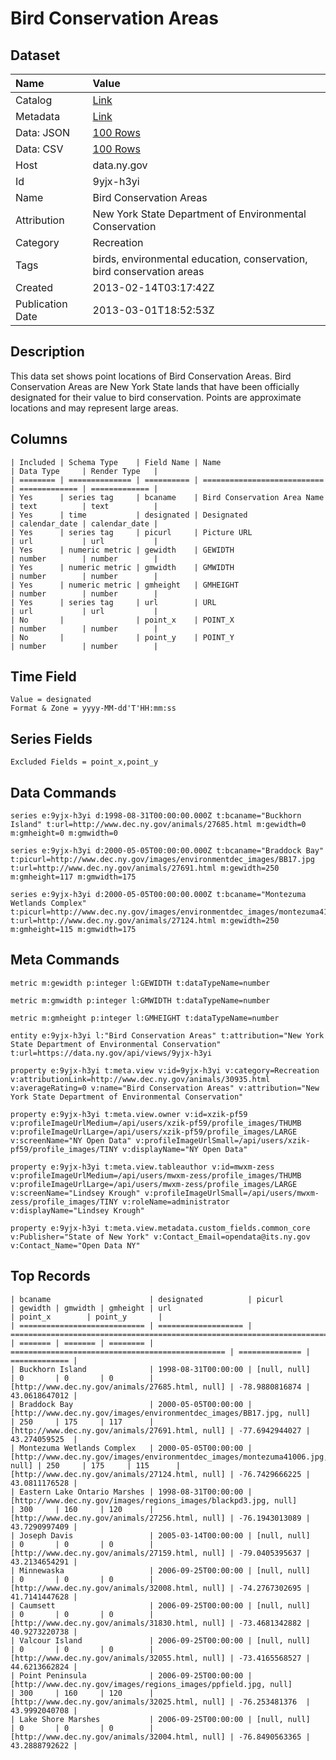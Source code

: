 # Bird Conservation Areas

## Dataset

| Name | Value |
| :--- | :---- |
| Catalog | [Link](https://catalog.data.gov/dataset/bird-conservation-areas) |
| Metadata | [Link](https://data.ny.gov/api/views/9yjx-h3yi) |
| Data: JSON | [100 Rows](https://data.ny.gov/api/views/9yjx-h3yi/rows.json?max_rows=100) |
| Data: CSV | [100 Rows](https://data.ny.gov/api/views/9yjx-h3yi/rows.csv?max_rows=100) |
| Host | data.ny.gov |
| Id | 9yjx-h3yi |
| Name | Bird Conservation Areas |
| Attribution | New York State Department of Environmental Conservation |
| Category | Recreation |
| Tags | birds, environmental education, conservation, bird conservation areas |
| Created | 2013-02-14T03:17:42Z |
| Publication Date | 2013-03-01T18:52:53Z |

## Description

This data set shows point locations of Bird Conservation Areas. Bird Conservation Areas are New York State lands that have been officially designated for their value to bird conservation. Points are approximate locations and may represent large areas.

## Columns

```ls
| Included | Schema Type    | Field Name | Name                        | Data Type     | Render Type   |
| ======== | ============== | ========== | =========================== | ============= | ============= |
| Yes      | series tag     | bcaname    | Bird Conservation Area Name | text          | text          |
| Yes      | time           | designated | Designated                  | calendar_date | calendar_date |
| Yes      | series tag     | picurl     | Picture URL                 | url           | url           |
| Yes      | numeric metric | gewidth    | GEWIDTH                     | number        | number        |
| Yes      | numeric metric | gmwidth    | GMWIDTH                     | number        | number        |
| Yes      | numeric metric | gmheight   | GMHEIGHT                    | number        | number        |
| Yes      | series tag     | url        | URL                         | url           | url           |
| No       |                | point_x    | POINT_X                     | number        | number        |
| No       |                | point_y    | POINT_Y                     | number        | number        |
```

## Time Field

```ls
Value = designated
Format & Zone = yyyy-MM-dd'T'HH:mm:ss
```

## Series Fields

```ls
Excluded Fields = point_x,point_y
```

## Data Commands

```ls
series e:9yjx-h3yi d:1998-08-31T00:00:00.000Z t:bcaname="Buckhorn Island" t:url=http://www.dec.ny.gov/animals/27685.html m:gewidth=0 m:gmheight=0 m:gmwidth=0

series e:9yjx-h3yi d:2000-05-05T00:00:00.000Z t:bcaname="Braddock Bay" t:picurl=http://www.dec.ny.gov/images/environmentdec_images/BB17.jpg t:url=http://www.dec.ny.gov/animals/27691.html m:gewidth=250 m:gmheight=117 m:gmwidth=175

series e:9yjx-h3yi d:2000-05-05T00:00:00.000Z t:bcaname="Montezuma Wetlands Complex" t:picurl=http://www.dec.ny.gov/images/environmentdec_images/montezuma41006.jpg t:url=http://www.dec.ny.gov/animals/27124.html m:gewidth=250 m:gmheight=115 m:gmwidth=175
```

## Meta Commands

```ls
metric m:gewidth p:integer l:GEWIDTH t:dataTypeName=number

metric m:gmwidth p:integer l:GMWIDTH t:dataTypeName=number

metric m:gmheight p:integer l:GMHEIGHT t:dataTypeName=number

entity e:9yjx-h3yi l:"Bird Conservation Areas" t:attribution="New York State Department of Environmental Conservation" t:url=https://data.ny.gov/api/views/9yjx-h3yi

property e:9yjx-h3yi t:meta.view v:id=9yjx-h3yi v:category=Recreation v:attributionLink=http://www.dec.ny.gov/animals/30935.html v:averageRating=0 v:name="Bird Conservation Areas" v:attribution="New York State Department of Environmental Conservation"

property e:9yjx-h3yi t:meta.view.owner v:id=xzik-pf59 v:profileImageUrlMedium=/api/users/xzik-pf59/profile_images/THUMB v:profileImageUrlLarge=/api/users/xzik-pf59/profile_images/LARGE v:screenName="NY Open Data" v:profileImageUrlSmall=/api/users/xzik-pf59/profile_images/TINY v:displayName="NY Open Data"

property e:9yjx-h3yi t:meta.view.tableauthor v:id=mwxm-zess v:profileImageUrlMedium=/api/users/mwxm-zess/profile_images/THUMB v:profileImageUrlLarge=/api/users/mwxm-zess/profile_images/LARGE v:screenName="Lindsey Krough" v:profileImageUrlSmall=/api/users/mwxm-zess/profile_images/TINY v:roleName=administrator v:displayName="Lindsey Krough"

property e:9yjx-h3yi t:meta.view.metadata.custom_fields.common_core v:Publisher="State of New York" v:Contact_Email=opendata@its.ny.gov v:Contact_Name="Open Data NY"
```

## Top Records

```ls
| bcaname                      | designated          | picurl                                                                        | gewidth | gmwidth | gmheight | url                                              | point_x        | point_y       | 
| ============================ | =================== | ============================================================================= | ======= | ======= | ======== | ================================================ | ============== | ============= | 
| Buckhorn Island              | 1998-08-31T00:00:00 | [null, null]                                                                  | 0       | 0       | 0        | [http://www.dec.ny.gov/animals/27685.html, null] | -78.9880816874 | 43.0618647012 | 
| Braddock Bay                 | 2000-05-05T00:00:00 | [http://www.dec.ny.gov/images/environmentdec_images/BB17.jpg, null]           | 250     | 175     | 117      | [http://www.dec.ny.gov/animals/27691.html, null] | -77.6942944027 | 43.274059525  | 
| Montezuma Wetlands Complex   | 2000-05-05T00:00:00 | [http://www.dec.ny.gov/images/environmentdec_images/montezuma41006.jpg, null] | 250     | 175     | 115      | [http://www.dec.ny.gov/animals/27124.html, null] | -76.7429666225 | 43.0811176528 | 
| Eastern Lake Ontario Marshes | 1998-08-31T00:00:00 | [http://www.dec.ny.gov/images/regions_images/blackpd3.jpg, null]              | 300     | 160     | 120      | [http://www.dec.ny.gov/animals/27256.html, null] | -76.1943013089 | 43.7290997409 | 
| Joseph Davis                 | 2005-03-14T00:00:00 | [null, null]                                                                  | 0       | 0       | 0        | [http://www.dec.ny.gov/animals/27159.html, null] | -79.0405395637 | 43.2134654291 | 
| Minnewaska                   | 2006-09-25T00:00:00 | [null, null]                                                                  | 0       | 0       | 0        | [http://www.dec.ny.gov/animals/32008.html, null] | -74.2767302695 | 41.7141447628 | 
| Caumsett                     | 2006-09-25T00:00:00 | [null, null]                                                                  | 0       | 0       | 0        | [http://www.dec.ny.gov/animals/31830.html, null] | -73.4681342882 | 40.9273220738 | 
| Valcour Island               | 2006-09-25T00:00:00 | [null, null]                                                                  | 0       | 0       | 0        | [http://www.dec.ny.gov/animals/32055.html, null] | -73.4165568527 | 44.6213662824 | 
| Point Peninsula              | 2006-09-25T00:00:00 | [http://www.dec.ny.gov/images/regions_images/ppfield.jpg, null]               | 300     | 160     | 120      | [http://www.dec.ny.gov/animals/32025.html, null] | -76.253481376  | 43.9992040708 | 
| Lake Shore Marshes           | 2006-09-25T00:00:00 | [null, null]                                                                  | 0       | 0       | 0        | [http://www.dec.ny.gov/animals/32004.html, null] | -76.8490563365 | 43.2888792622 | 
```